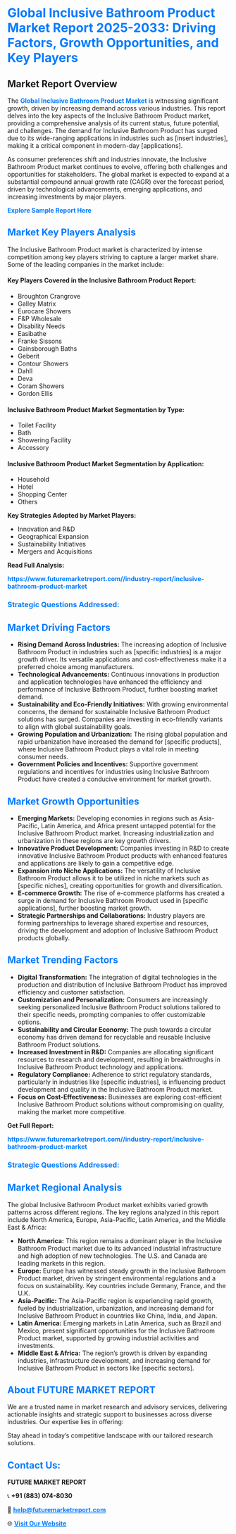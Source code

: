 <h1 style="color: #007BFF;">Global Inclusive Bathroom Product Market Report 2025-2033: Driving Factors, Growth Opportunities, and Key Players</h1>

<section id="overview">
<h2>Market Report Overview</h2>
<p>The <a href="https://www.futuremarketreport.com//industry-report/inclusive-bathroom-product-market" style="color: #007BFF; text-decoration: none;"><strong>Global Inclusive Bathroom Product Market</strong></a> is witnessing significant growth, driven by increasing demand across various industries. This report delves into the key aspects of the Inclusive Bathroom Product market, providing a comprehensive analysis of its current status, future potential, and challenges. The demand for Inclusive Bathroom Product has surged due to its wide-ranging applications in industries such as [insert industries], making it a critical component in modern-day [applications].</p>
<p>As consumer preferences shift and industries innovate, the Inclusive Bathroom Product market continues to evolve, offering both challenges and opportunities for stakeholders. The global market is expected to expand at a substantial compound annual growth rate (CAGR) over the forecast period, driven by technological advancements, emerging applications, and increasing investments by major players.</p>
</section>

<section id="overview">
<p><a href="https://www.futuremarketreport.com//request-sample/reportId=54742" style="color: #007BFF; text-decoration: none;"><strong>Explore Sample Report Here</strong></a></p>
</section>

<section id="key-players">
<h2 style="color: #007BFF;">Market Key Players Analysis</h2>
<p>The Inclusive Bathroom Product market is characterized by intense competition among key players striving to capture a larger market share. Some of the leading companies in the market include:</p>
<h4>Key Players Covered in the Inclusive Bathroom Product Report:</h4>
<ul><li>Broughton Crangrove</li><li>Galley Matrix</li><li>Eurocare Showers</li><li>F&amp;P Wholesale</li><li>Disability Needs</li><li>Easibathe</li><li>Franke Sissons</li><li>Gainsborough Baths</li><li>Geberit</li><li>Contour Showers</li><li>Dahll</li><li>Deva</li><li>Coram Showers</li><li>Gordon Ellis</li></ul>
<h4>Inclusive Bathroom Product Market Segmentation by Type:</h4>
<ul><li>Toilet Facility</li><li>Bath</li><li>Showering Facility</li><li>Accessory</li></ul>

<h4>Inclusive Bathroom Product Market Segmentation by Application:</h4>
<ul><li>Household</li><li>Hotel</li><li>Shopping Center</li><li>Others</li></ul>
<p><strong>Key Strategies Adopted by Market Players:</strong></p>
<ul>
<li>Innovation and R&D</li>
<li>Geographical Expansion</li>
<li>Sustainability Initiatives</li>
<li>Mergers and Acquisitions</li>
</ul>
</section>

<section>
<p><strong>Read Full Analysis: </strong></p><a href="https://www.futuremarketreport.com//industry-report/inclusive-bathroom-product-market" style="color: #007BFF; text-decoration: none;"><strong>https://www.futuremarketreport.com//industry-report/inclusive-bathroom-product-market</strong></a>
<h3 style="color: #007BFF;">Strategic Questions Addressed:</h3>
</section>

<section id="driving-factors">
<h2 style="color: #007BFF;">Market Driving Factors</h2>
<ul>
<li><strong>Rising Demand Across Industries:</strong> The increasing adoption of Inclusive Bathroom Product in industries such as [specific industries] is a major growth driver. Its versatile applications and cost-effectiveness make it a preferred choice among manufacturers.</li>
<li><strong>Technological Advancements:</strong> Continuous innovations in production and application technologies have enhanced the efficiency and performance of Inclusive Bathroom Product, further boosting market demand.</li>
<li><strong>Sustainability and Eco-Friendly Initiatives:</strong> With growing environmental concerns, the demand for sustainable Inclusive Bathroom Product solutions has surged. Companies are investing in eco-friendly variants to align with global sustainability goals.</li>
<li><strong>Growing Population and Urbanization:</strong> The rising global population and rapid urbanization have increased the demand for [specific products], where Inclusive Bathroom Product plays a vital role in meeting consumer needs.</li>
<li><strong>Government Policies and Incentives:</strong> Supportive government regulations and incentives for industries using Inclusive Bathroom Product have created a conducive environment for market growth.</li>
</ul>
</section>

<section id="growth-opportunities">
<h2 style="color: #007BFF;">Market Growth Opportunities</h2>
<ul>
<li><strong>Emerging Markets:</strong> Developing economies in regions such as Asia-Pacific, Latin America, and Africa present untapped potential for the Inclusive Bathroom Product market. Increasing industrialization and urbanization in these regions are key growth drivers.</li>
<li><strong>Innovative Product Development:</strong> Companies investing in R&D to create innovative Inclusive Bathroom Product products with enhanced features and applications are likely to gain a competitive edge.</li>
<li><strong>Expansion into Niche Applications:</strong> The versatility of Inclusive Bathroom Product allows it to be utilized in niche markets such as [specific niches], creating opportunities for growth and diversification.</li>
<li><strong>E-commerce Growth:</strong> The rise of e-commerce platforms has created a surge in demand for Inclusive Bathroom Product used in [specific applications], further boosting market growth.</li>
<li><strong>Strategic Partnerships and Collaborations:</strong> Industry players are forming partnerships to leverage shared expertise and resources, driving the development and adoption of Inclusive Bathroom Product products globally.</li>
</ul>
</section>

<section id="trending-factors">
<h2 style="color: #007BFF;">Market Trending Factors</h2>
<ul>
<li><strong>Digital Transformation:</strong> The integration of digital technologies in the production and distribution of Inclusive Bathroom Product has improved efficiency and customer satisfaction.</li>
<li><strong>Customization and Personalization:</strong> Consumers are increasingly seeking personalized Inclusive Bathroom Product solutions tailored to their specific needs, prompting companies to offer customizable options.</li>
<li><strong>Sustainability and Circular Economy:</strong> The push towards a circular economy has driven demand for recyclable and reusable Inclusive Bathroom Product solutions.</li>
<li><strong>Increased Investment in R&D:</strong> Companies are allocating significant resources to research and development, resulting in breakthroughs in Inclusive Bathroom Product technology and applications.</li>
<li><strong>Regulatory Compliance:</strong> Adherence to strict regulatory standards, particularly in industries like [specific industries], is influencing product development and quality in the Inclusive Bathroom Product market.</li>
<li><strong>Focus on Cost-Effectiveness:</strong> Businesses are exploring cost-efficient Inclusive Bathroom Product solutions without compromising on quality, making the market more competitive.</li>
</ul>
</section>

<section>
<p><strong>Get Full Report: </strong></p><a href="https://www.futuremarketreport.com//industry-report/inclusive-bathroom-product-market" style="color: #007BFF; text-decoration: none;"><strong>https://www.futuremarketreport.com//industry-report/inclusive-bathroom-product-market</strong></a>
<h3 style="color: #007BFF;">Strategic Questions Addressed:</h3>
</section>


<section id="regional-analysis">
<h2 style="color: #007BFF;">Market Regional Analysis</h2>
<p>The global Inclusive Bathroom Product market exhibits varied growth patterns across different regions. The key regions analyzed in this report include North America, Europe, Asia-Pacific, Latin America, and the Middle East & Africa:</p>
<ul>
<li><strong>North America:</strong> This region remains a dominant player in the Inclusive Bathroom Product market due to its advanced industrial infrastructure and high adoption of new technologies. The U.S. and Canada are leading markets in this region.</li>
<li><strong>Europe:</strong> Europe has witnessed steady growth in the Inclusive Bathroom Product market, driven by stringent environmental regulations and a focus on sustainability. Key countries include Germany, France, and the U.K.</li>
<li><strong>Asia-Pacific:</strong> The Asia-Pacific region is experiencing rapid growth, fueled by industrialization, urbanization, and increasing demand for Inclusive Bathroom Product in countries like China, India, and Japan.</li>
<li><strong>Latin America:</strong> Emerging markets in Latin America, such as Brazil and Mexico, present significant opportunities for the Inclusive Bathroom Product market, supported by growing industrial activities and investments.</li>
<li><strong>Middle East & Africa:</strong> The region’s growth is driven by expanding industries, infrastructure development, and increasing demand for Inclusive Bathroom Product in sectors like [specific sectors].</li>
</ul>
</section>

<footer>
<h2 style="color: #007BFF;">About FUTURE MARKET REPORT</h2>
<p>We are a trusted name in market research and advisory services, delivering actionable insights and strategic support to businesses across diverse industries. Our expertise lies in offering:</p>

<p>Stay ahead in today’s competitive landscape with our tailored research solutions.</p>

<h2 style="color: #007BFF;">Contact Us:</h2>
<p><strong>FUTURE MARKET REPORT</strong></p>
<p>📞 <strong>+91 (883) 074-8030</strong></p>
<p>📧 <strong><a href="mailto:help@futuremarketreport.com" style="color: #007BFF;">help@futuremarketreport.com</a></strong></p>
<p>🌐 <strong><a href="https://www.futuremarketreport.com/" style="color: #007BFF;">Visit Our Website</a></strong></p>
</footer>